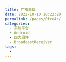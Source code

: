```yaml
---
title: 广播基础
date: 2022-10-10 10:22:20
permalink: /pages/0fce4c/
categories:
  - 系统平台
  - Android
  - 四大组件
  - BroadcastReceiver
tags:
  - 
---
```

